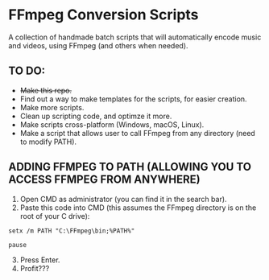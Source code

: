 # FFmpeg Conversion Scripts
A collection of handmade batch scripts that will automatically encode music and videos, using FFmpeg (and others when needed).


## **TO DO:**

- ~~Make this repo.~~
- Find out a way to make templates for the scripts, for easier creation.
- Make more scripts.
- Clean up scripting code, and optimze it more.
- Make scripts cross-platform (Windows, macOS, Linux).
- Make a script that allows user to call FFmpeg from any directory (need to modify PATH).


## **ADDING FFMPEG TO PATH (ALLOWING YOU TO ACCESS FFMPEG FROM ANYWHERE)**

1. Open CMD as administrator (you can find it in the search bar).
2. Paste this code into CMD (this assumes the FFmpeg directory is on the root of your C drive):

```Batchfile
setx /m PATH "C:\FFmpeg\bin;%PATH%"

pause
```

3. Press Enter.
4. Profit???
